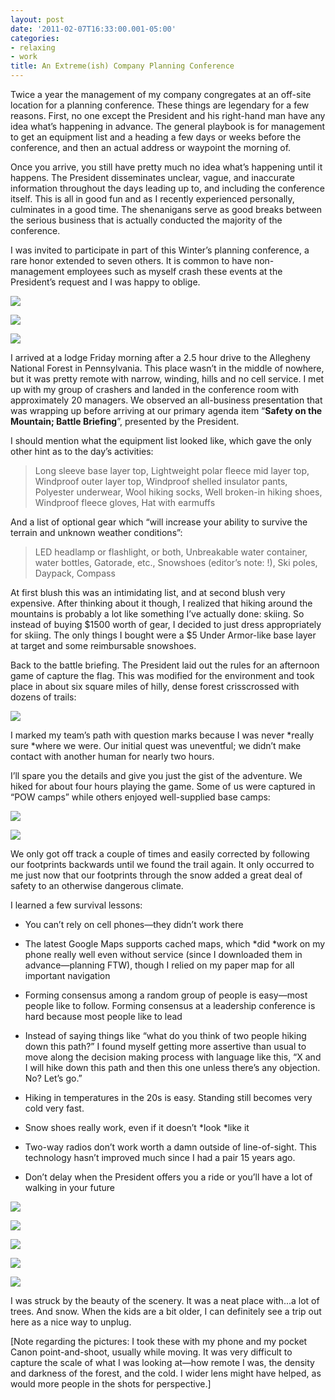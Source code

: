 ```yaml
---
layout: post
date: '2011-02-07T16:33:00.001-05:00'
categories:
- relaxing
- work
title: An Extreme(ish) Company Planning Conference
---
```


Twice a year the management of my company congregates at an off-site location for a planning conference. These things are legendary for a few reasons. First, no one except the President and his right-hand man have any idea what’s happening in advance. The general playbook is for management to get an equipment list and a heading a few days or weeks before the conference, and then an actual address or waypoint the morning of. 

Once you arrive, you still have pretty much no idea what’s happening until it happens. The President disseminates unclear, vague, and inaccurate information throughout the days leading up to, and including the conference itself. This is all in good fun and as I recently experienced personally, culminates in a good time. The shenanigans serve as good breaks between the serious business that is actually conducted the majority of the conference.

I was invited to participate in part of this Winter’s planning conference, a rare honor extended to seven others. It is common to have non-management employees such as myself crash these events at the President’s request and I was happy to oblige.  

![](/assets/2011/retreat-image-22.jpg)

![](/assets/2011/retreat-IMG_20110204_101102.jpg)

![](/assets/2011/retreat-IMG_20110204_095505.jpg)

I arrived at a lodge Friday morning after a 2.5 hour drive to the Allegheny National Forest in Pennsylvania. This place wasn’t in the middle of nowhere, but it was pretty remote with narrow, winding, hills and no cell service. I met up with my group of crashers and landed in the conference room with approximately 20 managers. We observed an all-business presentation that was wrapping up before arriving at our primary agenda item “**Safety on the Mountain; Battle Briefing**”, presented by the President.

I should mention what the equipment list looked like, which gave the only other hint as to the day’s activities:

> Long sleeve base layer top, Lightweight polar fleece mid layer top, Windproof outer layer top, Windproof shelled insulator pants, Polyester underwear, Wool hiking socks, Well broken-in hiking shoes, Windproof fleece gloves, Hat with earmuffs

And a list of optional gear which “will increase your ability to survive the terrain and unknown weather conditions”:

> LED headlamp or flashlight, or both, Unbreakable water container, water bottles, Gatorade, etc., Snowshoes (editor’s note: !), Ski poles, Daypack, Compass

At first blush this was an intimidating list, and at second blush very expensive. After thinking about it though, I realized that hiking around the mountains is probably a lot like something I’ve actually done: skiing. So instead of buying $1500 worth of gear, I decided to just dress appropriately for skiing. The only things I bought were a $5 Under Armor-like base layer at target and some reimbursable snowshoes.

Back to the battle briefing. The President laid out the rules for an afternoon game of capture the flag. This was modified for the environment and took place in about six square miles of hilly, dense forest crisscrossed with dozens of trails:  

![](/assets/2011/retreat-image-21.png)

I marked my team’s path with question marks because I was never *really sure *where we were. Our initial quest was uneventful; we didn’t make contact with another human for nearly two hours.

I’ll spare you the details and give you just the gist of the adventure. We hiked for about four hours playing the game. Some of us were captured in “POW camps” while others enjoyed well-supplied base camps:  

![](/assets/2011/retreat-IMG_0197.jpg)

![](/assets/2011/retreat-IMG_0211-2.jpg)

We only got off track a couple of times and easily corrected by following our footprints backwards until we found the trail again. It only occurred to me just now that our footprints through the snow added a great deal of safety to an otherwise dangerous climate.

I learned a few survival lessons: 
* You can’t rely on cell phones—they didn’t work there
* The latest Google Maps supports cached maps, which *did *work on my phone really well even without service (since I downloaded them in advance—planning FTW), though I relied on my paper map for all important navigation
* Forming consensus among a random group of people is easy—most people like to follow. Forming consensus at a leadership conference is hard because most people like to lead     
* Instead of saying things like “what do you think of two people hiking down this path?” I found myself getting more assertive than usual to move along the decision making process with language like this, “X and I will hike down this path and then this one unless there’s any objection. No? Let’s go.”   

* Hiking in temperatures in the 20s is easy. Standing still becomes very cold very fast.
* Snow shoes really work, even if it doesn’t *look *like it
* Two-way radios don’t work worth a damn outside of line-of-sight. This technology hasn’t improved much since I had a pair 15 years ago.    <li>Don’t delay when the President offers you a ride or you’ll have a lot of walking in your future

![](/assets/2011/retreat-IMG_20110204_094731.jpg)

![](/assets/2011/retreat-IMG_20110204_094705.jpg)

![](/assets/2011/retreat-IMG_0187.jpg)

![](/assets/2011/retreat-IMG_0188.jpg)

![](/assets/2011/retreat-IMG_0199.jpg)

I was struck by the beauty of the scenery. It was a neat place with...a lot of trees. And snow. When the kids are a bit older, I can definitely see a trip out here as a nice way to unplug.

[Note regarding the pictures: I took these with my phone and my pocket Canon point-and-shoot, usually while moving. It was very difficult to capture the scale of what I was looking at—how remote I was, the density and darkness of the forest, and the cold. I wider lens might have helped, as would more people in the shots for perspective.]